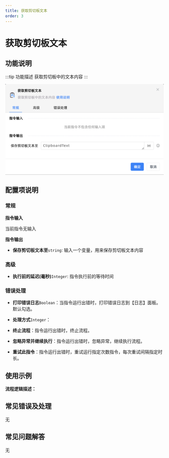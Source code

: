 ```yaml
---
title: 获取剪切板文本
order: 3
---
```


# 获取剪切板文本

## 功能说明

:::tip 功能描述
获取剪切板中的文本内容
:::

![获取剪切板文本](../../../assets/获取剪切板文本_command.png)

## 配置项说明

### 常规

**指令输入**

当前指令无输入


**指令输出**

- **保存剪切板文本至**`string`: 输入一个变量，用来保存剪切板文本内容

### 高级

- **执行前的延迟(毫秒)**`Integer`: 指令执行前的等待时间

### 错误处理

- **打印错误日志**`Boolean`：当指令运行出错时，打印错误日志到【日志】面板。默认勾选。

- **处理方式**`Integer`：

 - **终止流程**：指令运行出错时，终止流程。

 - **忽略异常并继续执行**：指令运行出错时，忽略异常，继续执行流程。

 - **重试此指令**：指令运行出错时，重试运行指定次数指令，每次重试间隔指定时长。

## 使用示例

**流程逻辑描述：** 

## 常见错误及处理

无

## 常见问题解答

无

